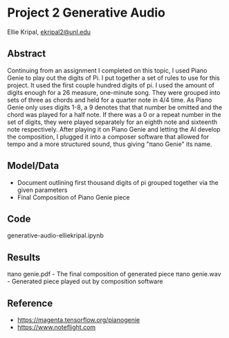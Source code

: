 # Project 2 Generative Audio

Ellie Kripal, ekripal2@unl.edu

## Abstract

Continuing from an assignment I completed on this topic, I used Piano Genie to play out the digits of Pi. I put together a set of rules to use for this project. It used the first couple hundred digits of pi. I used the amount of digits enough for a 26 measure, one-minute song. They were grouped into sets of three as chords and held for a quarter note in 4/4 time. As Piano Genie only uses digits 1-8, a 9 denotes that that number be omitted and the chord was played for a half note. If there was a 0 or a repeat number in the set of digits, they were played separately for an eighth note and sixteenth note respectively. After playing it on Piano Genie and letting the AI develop the composition, I plugged it into a composer software that allowed for tempo and a more structured sound, thus giving "πano Genie" its name.

## Model/Data

- Document outlining first thousand digits of pi grouped together via the given parameters
- Final Composition of Piano Genie piece

## Code

generative-audio-elliekripal.ipynb

## Results

πano genie.pdf - The final composition of generated piece
πano genie.wav - Generated piece played out by composition software

## Reference

- https://magenta.tensorflow.org/pianogenie
- https://www.noteflight.com
